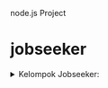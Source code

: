 
node.js Project

# jobseeker
<details>
  <summary>Kelompok Jobseeker: </summary>
  <br>
  2272011 - Vico Rafelino<br>
  2272034 - Joni Hendrawan<br>
  2272045 - Jonathan Immanuel<br>
  2272049 - Joshua Jonathan<br>
</details>
